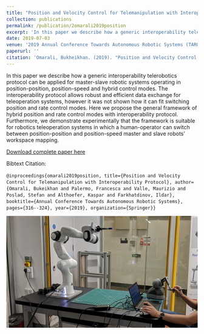 ```yaml
---
title: "Position and Velocity Control for Telemanipulation with Interoperability Protocol"
collection: publications
permalink: /publication/2omarali2019position
excerpt: 'In this paper we describe how a generic interoperability telerobotics protocol can be applied for master-slave robotic systems operating in position-position, position-speed and hybrid control modes. The interoperability protocol allows robust and efficient data exchange for teleoperation systems, however it was not shown how it can fit switching position and rate control modes. Here we propose the general framework of hybrid position and rate control modes with interoperability protocol. Furthermore, we demonstrate experimentally that the framework is suitable for robotics teleoperation systems in which a human-operator can switch between position-position and position-speed master and slave robots’ workspace mapping.'
date: 2019-07-03
venue: '2019 Annual Conference Towards Autonomous Robotic Systems (TAROS)'
paperurl: ''
citation: 'Omarali, Bukheikhan. (2019). "Position and Velocity Control for Telemanipulation with Interoperability Protocol" <i>2019 Annual Conference Towards Autonomous Robotic Systems (TAROS)</i>'
---
```

In this paper we describe how a generic interoperability telerobotics protocol can be applied for master-slave robotic systems operating in position-position, position-speed and hybrid control modes. The interoperability protocol allows robust and efficient data exchange for teleoperation systems, however it was not shown how it can fit switching position and rate control modes. Here we propose the general framework of hybrid position and rate control modes with interoperability protocol. Furthermore, we demonstrate experimentally that the framework is suitable for robotics teleoperation systems in which a human-operator can switch between position-position and position-speed master and slave robots’ workspace mapping.

[Download complete paper here](https://www.researchgate.net/publication/334089653_Position_and_Velocity_Control_for_Telemanipulation_with_Interoperability_Protocol)

Bibtext Citation: 

`@inproceedings{omarali2019position, title={Position and Velocity Control for Telemanipulation with Interoperability Protocol}, author={Omarali, Bukeikhan and Palermo, Francesca and Valle, Maurizio and Poslad, Stefan and Althoefer, Kaspar and Farkhatdinov, Ildar}, booktitle={Annual Conference Towards Autonomous Robotic Systems}, pages={316--324}, year={2019}, organization={Springer}}`

![positioncontrol Image](https://github.com/francescapalermo/francescapalermo.github.io/blob/master/_publications/positioncontrol.jpg?raw=true)